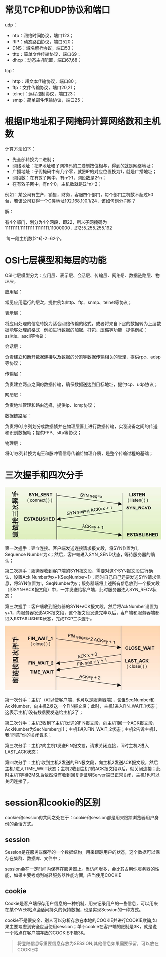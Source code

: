 # 常见TCP和UDP协议和端口

udp：

- ntp：网络时间协议，端口123；
- RIP：动态路由协议，端口520；
- DNS：域名解析协议，端口53；
- tftp：简单文件传输协议，端口69；
- dhcp：动态主机配置，端口67,68；

tcp：

- http：超文本传输协议，端口80；
- ftp：文件传输协议，端口20,21；
- telnet：远程控制协议，端口23；
- smtp：简单邮件传输协议，端口25；



# 根据IP地址和子网掩码计算网络数和主机数

计算方法如下：

- 先全部转换为二进制；
- 网络地址：把IP地址和子网掩码的二进制按位相与，得到的就是网络地址；
- 广播地址：子网掩码中有几个零，就把IP的对应位置换为1，就是广播地址；
- 网段数：在有效子网中，有n个1，网段数是2^n；
- 在有效子网中，有n个0，主机数就是(2^n)-2；



例如：某公司有生产，销售，财务，客服四个部门，每个部门主机数不超过50台，若该公司获得一个C类地址192.168.100.1/24，该如何划分子网？

解：

​	有4个部门，划分为4个网段，即22，所以子网掩码为11111111.11111111.11111111.11000000，即255.255.255.192

​	每一段主机数(2^6)-2=62个。



#  OSI七层模型和每层的功能

OSI七层模型分为：应用层、表示层、会话层、传输层、网络层、数据链路层、物理层。



应用层：

常见应用运行的层次，提供例如http、ftp、snmp、telnet等协议；

 

表示层：

将应用处理的信息转换为适合网络传输的格式，或者将来自下层的数据转为上层数据能够处理的格式，例如进行数据的加密、打包、压缩等功能；提供例如：ssl/tls、ascii等协议；

 

会话层：

负责建立和断开数据连接以及数据的分割等数据传输相关的管理，提供rpc、adsp等协议；

 

传输层：

负责建立两点之间的数据传输，确保数据送达到目标地址，提供tcp、udp协议；

 

网络层：

负责地址管理和路由选择，提供ip、icmp协议；

 

数据链路层：

负责将0,1序列划分成数据帧并在物理层面上进行数据传输，实现设备之间的传送和识别数据帧；提供PPP、sltp等协议；

 

物理层：

将0,1序列转换为电压和脉冲管信号传输给物理介质，是整个传输过程的基础；



# 三次握手和四次分手

![](statics/三次握手.png)

第一次握手：建立连接。客户端发送连接请求报文段，将SYN位置为1，Sequence Number为x；然后，客户端进入SYN_SEND状态，等待服务器的确认；

第二次握手：服务器收到客户端的SYN报文段，需要对这个SYN报文段进行确认，设置Ack Number为x+1(SeqNumber+1)；同时自己自己还要发送SYN请求信息，将SYN位置为1，SeqNumber为y；服务器端将上述所有信息放到一个报文段（即SYN+ACK报文段）中，一并发送给客户端，此时服务器进入SYN_RECV状态；

第三次握手：客户端收到服务器的SYN+ACK报文段。然后将AckNumber设置为y+1，向服务器发送ACK报文段，这个报文段发送完毕以后，客户端和服务器端都进入ESTABLISHED状态，完成TCP三次握手。



![](statics/四次分手.png)

第一次分手：主机1（可以使客户端，也可以是服务器端），设置SeqNumber和AckNumber，向主机2发送一个FIN报文段；此时，主机1进入FIN_WAIT_1状态；这表示主机1没有数据要发送给主机2了；

第二次分手：主机2收到了主机1发送的FIN报文段，向主机1回一个ACK报文段，AckNumber为SeqNumber加1；主机1进入FIN_WAIT_2状态；主机2告诉主机1，我“同意”你的关闭请求；

第三次分手：主机2向主机1发送FIN报文段，请求关闭连接，同时主机2进入LAST_ACK状态；

第四次分手：主机1收到主机2发送的FIN报文段，向主机2发送ACK报文段，然后主机1进入TIME_WAIT状态；主机2收到主机1的ACK报文段以后，就关闭连接；此时主机1等待2MSL后依然没有收到回复则证明Server端已正常关闭，主机1也可以关闭连接了。



# session和cookie的区别

cookie和session的共同之处在于：cookie和session都是用来跟踪浏览器用户身份的会话方式。



## session

Session是在服务端保存的一个数据结构，用来跟踪用户的状态，这个数据可以保存在集群、数据库、文件中；




session会在一定时间内保存在服务器上。当访问增多，会比较占用你服务器的性能，如果主要考虑到减轻服务器性能方面，应当使用COOKIE



## cookie

Cookie是客户端保存用户信息的一种机制，用来记录用户的一些信息，可以用来在某个WEB站点会话间持久的保持数据，也是实现Session的一种方式。



cookie不是很安全，别人可以分析存放在本地的COOKIE并进行COOKIE欺骗,如果主要考虑到安全应当使用session；单个cookie在客户端的限制是3K，就是说一个站点在客户端存放的COOKIE不能3K。



> 将登陆信息等重要信息存放为SESSION;其他信息如果需要保留，可以放在COOKIE中

